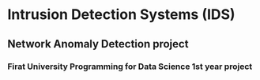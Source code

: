 # Intrusion Detection Systems (IDS)
## Network Anomaly Detection project
### Firat University Programming for Data Science 1st year project


